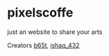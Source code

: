 # pixelscoffe
just an website to share your arts

Creators [b65t](https://github.com/b65t), [ishaq_432](http://github.com/ishaq_432)
